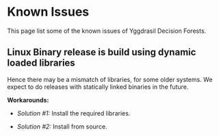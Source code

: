 # Known Issues

This page list some of the known issues of Yggdrasil Decision Forests.

## Linux Binary release is build using dynamic loaded libraries

Hence there may be a mismatch of libraries, for some older systems. We expect to
do releases with statically linked binaries in the future.

**Workarounds:**

-   *Solution #1:* Install the required libraries.

-   *Solution #2:* Install from source.
